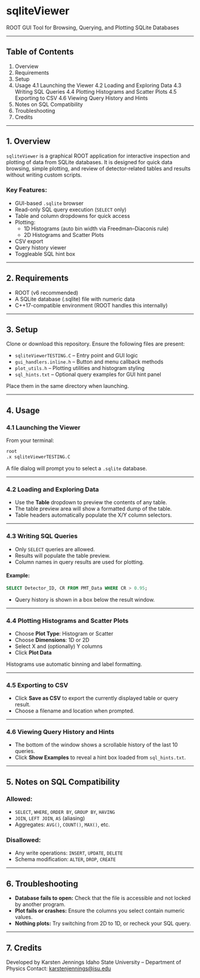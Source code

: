 # sqliteViewer
ROOT GUI Tool for Browsing, Querying, and Plotting SQLite Databases

---

## Table of Contents
1. Overview
2. Requirements
3. Setup
4. Usage
   4.1 Launching the Viewer
   4.2 Loading and Exploring Data
   4.3 Writing SQL Queries
   4.4 Plotting Histograms and Scatter Plots
   4.5 Exporting to CSV
   4.6 Viewing Query History and Hints
5. Notes on SQL Compatibility
6. Troubleshooting
7. Credits

---

## 1. Overview

`sqliteViewer` is a graphical ROOT application for interactive inspection and plotting of data from SQLite databases. It is designed for quick data browsing, simple plotting, and review of detector-related tables and results without writing custom scripts.

### Key Features:
- GUI-based `.sqlite` browser
- Read-only SQL query execution (`SELECT` only)
- Table and column dropdowns for quick access
- Plotting:
  - 1D Histograms (auto bin width via Freedman–Diaconis rule)
  - 2D Histograms and Scatter Plots
- CSV export
- Query history viewer
- Toggleable SQL hint box

---

## 2. Requirements

- ROOT (v6 recommended)
- A SQLite database (.sqlite) file with numeric data
- C++17-compatible environment (ROOT handles this internally)

---

## 3. Setup

Clone or download this repository. Ensure the following files are present:

- `sqliteViewerTESTING.C` – Entry point and GUI logic
- `gui_handlers.inline.h` – Button and menu callback methods
- `plot_utils.h` – Plotting utilities and histogram styling
- `sql_hints.txt` – Optional query examples for GUI hint panel

Place them in the same directory when launching.

---

## 4. Usage

### 4.1 Launching the Viewer

From your terminal:

```bash
root
.x sqliteViewerTESTING.C
```

A file dialog will prompt you to select a `.sqlite` database.

---

### 4.2 Loading and Exploring Data

- Use the **Table** dropdown to preview the contents of any table.
- The table preview area will show a formatted dump of the table.
- Table headers automatically populate the X/Y column selectors.

---

### 4.3 Writing SQL Queries

- Only `SELECT` queries are allowed.
- Results will populate the table preview.
- Column names in query results are used for plotting.

#### Example:
```sql
SELECT Detector_ID, CR FROM PMT_Data WHERE CR > 0.95;
```

- Query history is shown in a box below the result window.

---

### 4.4 Plotting Histograms and Scatter Plots

- Choose **Plot Type**: Histogram or Scatter
- Choose **Dimensions**: 1D or 2D
- Select X and (optionally) Y columns
- Click **Plot Data**

Histograms use automatic binning and label formatting.

---

### 4.5 Exporting to CSV

- Click **Save as CSV** to export the currently displayed table or query result.
- Choose a filename and location when prompted.

---

### 4.6 Viewing Query History and Hints

- The bottom of the window shows a scrollable history of the last 10 queries.
- Click **Show Examples** to reveal a hint box loaded from `sql_hints.txt`.

---

## 5. Notes on SQL Compatibility

### Allowed:
- `SELECT`, `WHERE`, `ORDER BY`, `GROUP BY`, `HAVING`
- `JOIN`, `LEFT JOIN`, `AS` (aliasing)
- Aggregates: `AVG()`, `COUNT()`, `MAX()`, etc.

### Disallowed:
- Any write operations: `INSERT`, `UPDATE`, `DELETE`
- Schema modification: `ALTER`, `DROP`, `CREATE`

---

## 6. Troubleshooting

- **Database fails to open:** Check that the file is accessible and not locked by another program.
- **Plot fails or crashes:** Ensure the columns you select contain numeric values.
- **Nothing plots:** Try switching from 2D to 1D, or recheck your SQL query.

---

## 7. Credits

Developed by Karsten Jennings
Idaho State University – Department of Physics
Contact: karstenjennings@isu.edu
